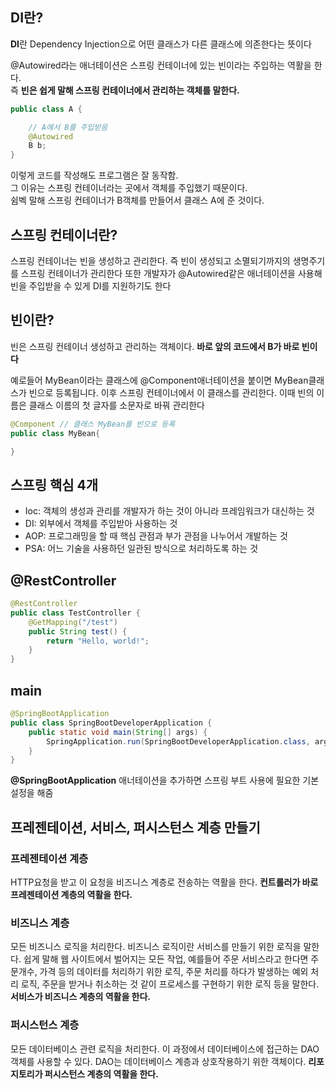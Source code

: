 ## DI란?

**DI**란 Dependency Injection으로 어떤 클래스가 다른 클래스에 의존한다는 뜻이다

@Autowired라는 애너테이션은 스프링 컨테이너에 있는 빈이라는 주입하는 역활을 한다.  
즉 **빈은 쉽게 말해 스프링 컨테이너에서 관리하는 객체를 말한다.**

```java
public class A {

    // A에서 B를 주입받음
    @Autowired
    B b;
}
```

이렇게 코드를 작성해도 프로그램은 잘 동작함.  
그 이유는 스프링 컨테이너라는 곳에서 객체를 주입했기 때문이다.  
쉼벡 말해 스프링 컨테이너가 B객체를 만들어서 클래스 A에 준 것이다.

## 스프링 컨테이너란?

스프링 컨테이너는 빈을 생성하고 관리한다. 즉 빈이 생성되고 소멸되기까지의 생명주기를 스프링 컨테이너가 관리한다
또한 개발자가 @Autowired같은 애너테이션을 사용해 빈을 주입받을 수 있게 DI를 지원하기도 한다

## 빈이란?

빈은 스프링 컨테이너 생성하고 관리하는 객체이다.
**바로 앞의 코드에서 B가 바로 빈이다**

예로들어 MyBean이라는 클래스에 @Component애너테이션을 붙이면 MyBean클래스가 빈으로 등록됩니다.
이후 스프링 컨테이너에서 이 클래스를 관리한다. 이때 빈의 이름은 클래스 이름의 첫 글자를 소문자로 바꿔 관리한다

```java
@Component // 클래스 MyBean를 빈으로 등록
public class MyBean{

}
```

## 스프링 핵심 4개

- Ioc: 객체의 생성과 관리를 개발자가 하는 것이 아니라 프레임워크가 대신하는 것
- DI: 외부에서 객체를 주입받아 사용하는 것
- AOP: 프로그래밍을 할 때 핵심 관점과 부가 관점을 나누어서 개발하는 것
- PSA: 어느 기술을 사용하던 일관된 방식으로 처리하도록 하는 것

## @RestController

```java
@RestController
public class TestController {
    @GetMapping("/test")
    public String test() {
        return "Hello, world!";
    }
}
```

## main

```java
@SpringBootApplication
public class SpringBootDeveloperApplication {
    public static void main(String[] args) {
        SpringApplication.run(SpringBootDeveloperApplication.class, args);
    }
}
```

**@SpringBootApplication** 애너테이션을 추가하면 스프링 부트 사용에 필요한 기본 설정을 해줌

## 프레젠테이션, 서비스, 퍼시스턴스 계층 만들기

### 프레젠테이션 계층

HTTP요청을 받고 이 요청을 비즈니스 계층로 전송하는 역활을 한다.
**컨트롤러가 바로 프레젠테이션 계층의 역활을 한다.**

### 비즈니스 계층

모든 비즈니스 로직을 처리한다. 비즈니스 로직이란 서비스를 만들기 위한 로직을 말한다.
쉽게 말해 웹 사이트에서 벌어지는 모든 작업, 예를들어 주문 서비스라고 한다면 주문개수, 가격 등의 데이터를 처리하기 위한 로직, 주문 처리를 하다가 발생하는 예외 처리 로직, 주문을 받거나 취소하는 것 같이 프로세스를 구현하기 위한 로직 등을 말한다.
**서비스가 비즈니스 계층의 역활을 한다.**

### 퍼시스턴스 계층

모든 데이터베이스 관련 로직을 처리한다.
이 과정에서 데이터베이스에 접근하는 DAO객체를 사용할 수 있다.
DAO는 데이터베이스 계층과 상호작용하기 위한 객체이다.
**리포지토리가 퍼시스턴스 계층의 역활을 한다.**
